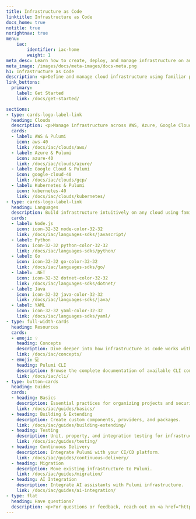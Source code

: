 ```yaml
---
title: Infrastructure as Code
linktitle: Infrastructure as Code
docs_home: true
notitle: true
norightnav: true
menu:
    iac:
        identifier: iac-home
        weight: 1
meta_desc: Learn how to create, deploy, and manage infrastructure on any cloud using Pulumi's open source infrastructure as code SDK.
meta_image: /images/docs/meta-images/docs-meta.png
h1: Infrastructure as Code
description: <p>Define and manage cloud infrastructure using familiar programming languages. Pulumi's <a href="https://github.com/pulumi/pulumi" target="_blank">open source</a> infrastructure as code SDK supports TypeScript, Python, Go, .NET, Java, and YAML.</p>
link_buttons:
  primary:
    label: Get Started
    link: /docs/get-started/

sections:
- type: cards-logo-label-link
  heading: Clouds
  description: <p>Manage infrastructure across AWS, Azure, Google Cloud, Kubernetes, and <a href="/registry/">120+ cloud providers</a>.</p>
  cards:
  - label: AWS & Pulumi
    icon: aws-40
    link: /docs/iac/clouds/aws/
  - label: Azure & Pulumi
    icon: azure-40
    link: /docs/iac/clouds/azure/
  - label: Google Cloud & Pulumi
    icon: google-cloud-40
    link: /docs/iac/clouds/gcp/
  - label: Kubernetes & Pulumi
    icon: kubernetes-40
    link: /docs/iac/clouds/kubernetes/
- type: cards-logo-label-link
  heading: Languages
  description: Build infrastructure intuitively on any cloud using familiar languages.
  cards:
  - label: Node.js
    icon: icon-32-32 node-color-32-32
    link: /docs/iac/languages-sdks/javascript/
  - label: Python
    icon: icon-32-32 python-color-32-32
    link: /docs/iac/languages-sdks/python/
  - label: Go
    icon: icon-32-32 go-color-32-32
    link: /docs/iac/languages-sdks/go/
  - label: .NET
    icon: icon-32-32 dotnet-color-32-32
    link: /docs/iac/languages-sdks/dotnet/
  - label: Java
    icon: icon-32-32 java-color-32-32
    link: /docs/iac/languages-sdks/java/
  - label: YAML
    icon: icon-32-32 yaml-color-32-32
    link: /docs/iac/languages-sdks/yaml/
- type: full-width-cards
  heading: Resources
  cards:
  - emoji: 💡
    heading: Concepts
    description: Dive deeper into how infrastructure as code works with Pulumi.
    link: /docs/iac/concepts/
  - emoji: 💻
    heading: Pulumi CLI
    description: Browse the complete documentation of available CLI commands.
    link: /docs/iac/cli/
- type: button-cards
  heading: Guides
  cards:
  - heading: Basics
    description: Essential practices for organizing projects and securing infrastructure.
    link: /docs/iac/guides/basics/
  - heading: Building & Extending
    description: Create custom components, providers, and packages.
    link: /docs/iac/guides/building-extending/
  - heading: Testing
    description: Unit, property, and integration testing for infrastructure code.
    link: /docs/iac/guides/testing/
  - heading: Continuous Delivery
    description: Integrate Pulumi with your CI/CD platform.
    link: /docs/iac/guides/continuous-delivery/
  - heading: Migration
    description: Move existing infrastructure to Pulumi.
    link: /docs/iac/guides/migration/
  - heading: AI Integration
    description: Integrate AI assistants with Pulumi infrastructure.
    link: /docs/iac/guides/ai-integration/
- type: flat
  heading: Have questions?
  description: <p>For questions or feedback, reach out on <a href="https://slack.pulumi.com" target="_blank">community Slack</a>, <a href="https://github.com/pulumi" target="_blank">GitHub</a>, or <a href="/support/">contact support</a>.</p>
---
```

